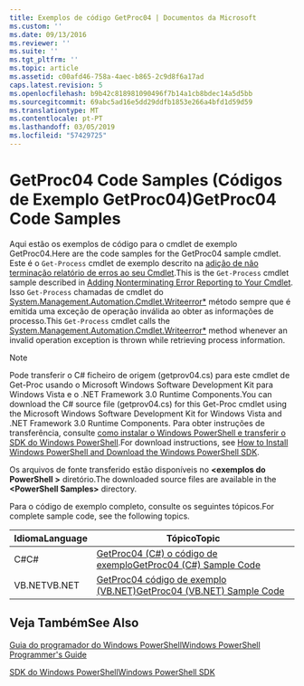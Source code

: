 ```yaml
---
title: Exemplos de código GetProc04 | Documentos da Microsoft
ms.custom: ''
ms.date: 09/13/2016
ms.reviewer: ''
ms.suite: ''
ms.tgt_pltfrm: ''
ms.topic: article
ms.assetid: c00afd46-758a-4aec-b865-2c9d8f6a17ad
caps.latest.revision: 5
ms.openlocfilehash: b9b42c818981090496f7b14a1cb8bdec14a5d5bb
ms.sourcegitcommit: 69abc5ad16e5dd29ddfb1853e266a4bfd1d59d59
ms.translationtype: MT
ms.contentlocale: pt-PT
ms.lasthandoff: 03/05/2019
ms.locfileid: "57429725"
---
```

# <a name="getproc04-code-samples"></a><span data-ttu-id="b1073-102">GetProc04 Code Samples (Códigos de Exemplo GetProc04)</span><span class="sxs-lookup"><span data-stu-id="b1073-102">GetProc04 Code Samples</span></span>

<span data-ttu-id="b1073-103">Aqui estão os exemplos de código para o cmdlet de exemplo GetProc04.</span><span class="sxs-lookup"><span data-stu-id="b1073-103">Here are the code samples for the GetProc04 sample cmdlet.</span></span> <span data-ttu-id="b1073-104">Este é o `Get-Process` cmdlet de exemplo descrito na [adição de não terminação relatório de erros ao seu Cmdlet](../cmdlet/adding-non-terminating-error-reporting-to-your-cmdlet.md).</span><span class="sxs-lookup"><span data-stu-id="b1073-104">This is the `Get-Process` cmdlet sample described in [Adding Nonterminating Error Reporting to Your Cmdlet](../cmdlet/adding-non-terminating-error-reporting-to-your-cmdlet.md).</span></span> <span data-ttu-id="b1073-105">Isso `Get-Process` chamadas de cmdlet do [System.Management.Automation.Cmdlet.Writeerror\*](/dotnet/api/System.Management.Automation.Cmdlet.WriteError) método sempre que é emitida uma exceção de operação inválida ao obter as informações de processo.</span><span class="sxs-lookup"><span data-stu-id="b1073-105">This `Get-Process` cmdlet calls the [System.Management.Automation.Cmdlet.Writeerror\*](/dotnet/api/System.Management.Automation.Cmdlet.WriteError) method whenever an invalid operation exception is thrown while retrieving process information.</span></span>

> [!NOTE]
> <span data-ttu-id="b1073-106">Pode transferir o C# ficheiro de origem (getprov04.cs) para este cmdlet de Get-Proc usando o Microsoft Windows Software Development Kit para Windows Vista e o .NET Framework 3.0 Runtime Components.</span><span class="sxs-lookup"><span data-stu-id="b1073-106">You can download the C# source file (getprov04.cs) for this Get-Proc cmdlet using the Microsoft Windows Software Development Kit for Windows Vista and .NET Framework 3.0 Runtime Components.</span></span> <span data-ttu-id="b1073-107">Para obter instruções de transferência, consulte [como instalar o Windows PowerShell e transferir o SDK do Windows PowerShell](/powershell/developer/installing-the-windows-powershell-sdk).</span><span class="sxs-lookup"><span data-stu-id="b1073-107">For download instructions, see [How to Install Windows PowerShell and Download the Windows PowerShell SDK](/powershell/developer/installing-the-windows-powershell-sdk).</span></span>
>
> <span data-ttu-id="b1073-108">Os arquivos de fonte transferido estão disponíveis no  **\<exemplos do PowerShell >** diretório.</span><span class="sxs-lookup"><span data-stu-id="b1073-108">The downloaded source files are available in the **\<PowerShell Samples>** directory.</span></span>

<span data-ttu-id="b1073-109">Para o código de exemplo completo, consulte os seguintes tópicos.</span><span class="sxs-lookup"><span data-stu-id="b1073-109">For complete sample code, see the following topics.</span></span>

|<span data-ttu-id="b1073-110">Idioma</span><span class="sxs-lookup"><span data-stu-id="b1073-110">Language</span></span>|<span data-ttu-id="b1073-111">Tópico</span><span class="sxs-lookup"><span data-stu-id="b1073-111">Topic</span></span>|
|--------------|-----------|
|<span data-ttu-id="b1073-112">C#</span><span class="sxs-lookup"><span data-stu-id="b1073-112">C#</span></span>|[<span data-ttu-id="b1073-113">GetProc04 (C#) o código de exemplo</span><span class="sxs-lookup"><span data-stu-id="b1073-113">GetProc04 (C#) Sample Code</span></span>](./getproc04-csharp-sample-code.md)|
|<span data-ttu-id="b1073-114">VB.NET</span><span class="sxs-lookup"><span data-stu-id="b1073-114">VB.NET</span></span>|[<span data-ttu-id="b1073-115">GetProc04 código de exemplo (VB.NET)</span><span class="sxs-lookup"><span data-stu-id="b1073-115">GetProc04 (VB.NET) Sample Code</span></span>](./getproc04-vb-net-sample-code.md)|

## <a name="see-also"></a><span data-ttu-id="b1073-116">Veja Também</span><span class="sxs-lookup"><span data-stu-id="b1073-116">See Also</span></span>

[<span data-ttu-id="b1073-117">Guia do programador do Windows PowerShell</span><span class="sxs-lookup"><span data-stu-id="b1073-117">Windows PowerShell Programmer's Guide</span></span>](./windows-powershell-programmer-s-guide.md)

[<span data-ttu-id="b1073-118">SDK do Windows PowerShell</span><span class="sxs-lookup"><span data-stu-id="b1073-118">Windows PowerShell SDK</span></span>](../windows-powershell-reference.md)